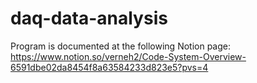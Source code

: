 # daq-data-analysis

Program is documented at the following Notion page:
https://www.notion.so/verneh2/Code-System-Overview-6591dbe02da8454f8a63584233d823e5?pvs=4
